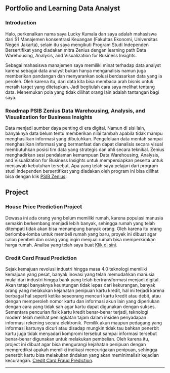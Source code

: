 ## Portfolio and Learning Data Analyst

### Introduction

Halo, perkenalkan nama saya Lucky Kumala dan saya adalah mahasiswa dari S1 Manajemen konsentrasi Keuangan (Fakultas Ekonomi, Universitas Negeri Jakarta), selain itu saya mengikuti Program Studi Independen Bersertifikat yang diadakan mitra Zenius dengan learning path Data Warehousing, Analysis, and Visualization for Business Insights.

Sebagai mahasiswa manajemen saya memiliki minat terhadap data analyst karena sebagai data analyst bukan hanya menganalisis namun juga memberikan pandangan dan menyarankan solusi berdasarkan data yang ia peroleh. Oleh karena itu, dari data kita bisa membaca arah bisnis untuk meraih target yang ditetapkan. Jadi begitulah cara saya melihat tentang data. Menemukan pola yang tidak dilihat orang lain adalah tantangan bagi saya.

### Roadmap PSIB Zenius Data Warehousing, Analysis, and Visualization for Business Insights
Data menjadi sumber daya penting di era digital. Namun di sisi lain, banyaknya data belum tentu memberikan nilai tambah apabila tidak mampu menghasilkan informasi yang dibutuhkan. Pengelolaan data mentah sampai menghasilkan informasi yang bermanfaat dan dapat dianalisis secara visual membutuhkan posisi tim data yang strategis dan ahli secara teknikal. Zenius menghadirkan sesi pendalaman kemampuan Data Warehousing, Analysis, and Visualization for Business Insights untuk mempersiapkan peserta untuk menjawab kebutuhan tersebut.
Apa yang telah saya pelajari dari program studi independen bersertifikat yang diadakan oleh program ini bisa dilihat bisa dengan klik [PSIB Zenius](https://github.com/luckykumala/luckykumala_DA.github.io/blob/master/PSIB%20Zenius.md).

## Project
### House Price Prediction Project
Dewasa ini ada orang yang belum memiliki rumah, karena populasi manusia semakin berkembang menjadi lebih banyak, sehingga rumah yang telah ditempati tidak akan bisa menampung banyak orang. Oleh karena itu orang berlomba-lomba untuk membeli rumah yang baru, proyek ini dibuat agar calon pembeli dan orang yang ingin menjual rumah bisa memperkirakan harga rumah. Analisa yang telah saya buat [Klik di sini](https://github.com/luckykumala/luckykumala_DA.github.io/blob/master/PSIB%20Zenius/Projects/Project%20Prediksi%20Harga%20Rumah.ipynb).

### Credit Card Fraud Prediction
Sejak kemajuan revolusi industri hingga masa 4.0 teknologi memiliki kemajuan yang pesat, banyak inovasi yang telah memudahkan manusia mulai dari industri hingga bank yang telah bertransformasi menjadi digital. Akan tetapi banyaknya keuntungan tidak lepas dari kekurangan, banyak orang yang melakukan kejahatan penipuan kartu kredit, hal ini terjadi karena berbagai hal seperti ketika seseorang mencuri kartu kredit atau debit, atau dengan memperoleh nomor kartu dan informasi akun lain yang diperlukan dengan cara yang tidak sah agar kartu dapat digunakan dengan sukses. Sementara pencurian fisik kartu kredit benar-benar terjadi, teknologi modern telah melihat peningkatan tajam dalam insiden penyadapan informasi rekening secara elektronik. Pemilik akun maupun pedagang yang informasi kartunya dicuri atau disadap mungkin tidak tau bahkan penerbit kartu juga tidak menyadari kompromi tersebut sampai informasi tersebut benar-benar digunakan untuk melakukan pembelian. Oleh karena itu, project ini dibuat agar bisa mengurangi kejahatan penipuan dengan memprediksi apakah memiliki indikasi mencurigakan penipuan, sehingga penerbit kartu bisa melakukan tindakan yang akan meminimalisir kejadian kecurangan. [Credit Card Fraud Prediction](https://github.com/luckykumala/luckykumala_DA.github.io/blob/master/PSIB%20Zenius/Projects/Project%20Prediksi%20Harga%20Rumah.ipynb).
___
